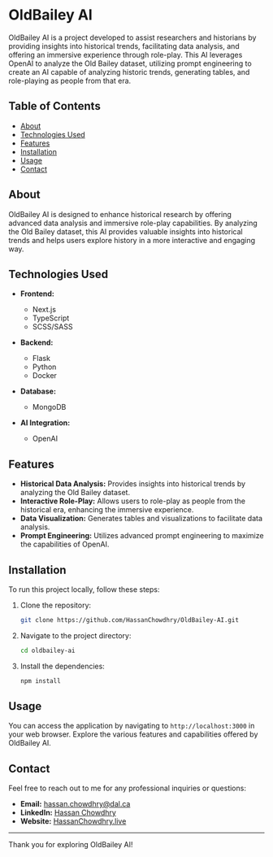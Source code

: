 # OldBailey AI

OldBailey AI is a project developed to assist researchers and historians by providing insights into historical trends, facilitating data analysis, and offering an immersive experience through role-play. This AI leverages OpenAI to analyze the Old Bailey dataset, utilizing prompt engineering to create an AI capable of analyzing historic trends, generating tables, and role-playing as people from that era.

## Table of Contents

- [About](#about)
- [Technologies Used](#technologies-used)
- [Features](#features)
- [Installation](#installation)
- [Usage](#usage)
- [Contact](#contact)

## About

OldBailey AI is designed to enhance historical research by offering advanced data analysis and immersive role-play capabilities. By analyzing the Old Bailey dataset, this AI provides valuable insights into historical trends and helps users explore history in a more interactive and engaging way.

## Technologies Used

- **Frontend:**
  - Next.js
  - TypeScript
  - SCSS/SASS

- **Backend:**
  - Flask
  - Python
  - Docker

- **Database:**
  - MongoDB

- **AI Integration:**
  - OpenAI

## Features

- **Historical Data Analysis:** Provides insights into historical trends by analyzing the Old Bailey dataset.
- **Interactive Role-Play:** Allows users to role-play as people from the historical era, enhancing the immersive experience.
- **Data Visualization:** Generates tables and visualizations to facilitate data analysis.
- **Prompt Engineering:** Utilizes advanced prompt engineering to maximize the capabilities of OpenAI.

## Installation

To run this project locally, follow these steps:

1. Clone the repository:
   ```bash
   git clone https://github.com/HassanChowdhry/OldBailey-AI.git
   ```

2. Navigate to the project directory:
   ```bash
   cd oldbailey-ai
   ```

3. Install the dependencies:
   ```bash
   npm install
   ```

## Usage

You can access the application by navigating to `http://localhost:3000` in your web browser. Explore the various features and capabilities offered by OldBailey AI.

## Contact

Feel free to reach out to me for any professional inquiries or questions:

- **Email:** [hassan.chowdhry@dal.ca](mailto:hassan.chowdhry@dal.ca)
- **LinkedIn:** [Hassan Chowdhry](https://linkedin.com/in/hassanchowdhry)
- **Website:** [HassanChowdhry.live](http://hassanchowdhry.live)

---

Thank you for exploring OldBailey AI!
